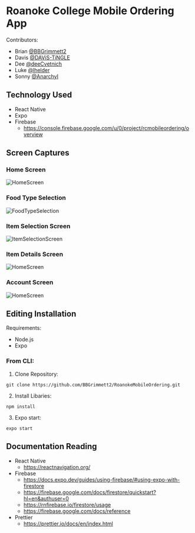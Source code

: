 # Roanoke College Mobile Ordering App
Contributors:
* Brian [@BBGrimmett2](https://github.com/BBGrimmett2)
* Davis [@DAViS-TiNGLE](https://github.com/DAViS-TiNGLE)
* Dee [@deeCvetnich](https://github.com/deeCvetnich)
* Luke [@lhelder](https://github.com/lhelder)
* Sonny [@AnarchyI](https://github.com/AnarchyI)

## Technology Used
* React Native
* Expo
* Firebase
    * https://console.firebase.google.com/u/0/project/rcmobileordering/overview

## Screen Captures

### Home Screen
![HomeScreen](./Readme%20Images/HomeScreen.png)

### Food Type Selection
![FoodTypeSelection](./Readme%20Images/TypeSelectionScreen.png)

### Item Selection Screen
![ItemSelectionScreen](./Readme%20Images/ItemSelectionScreen.png)

### Item Details Screen
![HomeScreen](./Readme%20Images/ItemDetailsScreen.png)

### Account Screen
![HomeScreen](./Readme%20Images/AccountScreen.png)

## Editing Installation
Requirements:
* Node.js
* Expo

### From CLI:
1. Clone Repository:
```
git clone https://github.com/BBGrimmett2/RoanokeMobileOrdering.git
```

2. Install Libaries:
```
npm install
```

3. Expo start:
```
expo start
```

## Documentation Reading
* React Native
    * https://reactnavigation.org/
* Firebase
    * https://docs.expo.dev/guides/using-firebase/#using-expo-with-firestore
    * https://firebase.google.com/docs/firestore/quickstart?hl=en&authuser=0
    * https://rnfirebase.io/firestore/usage
    * https://firebase.google.com/docs/reference 
* Prettier
    * https://prettier.io/docs/en/index.html